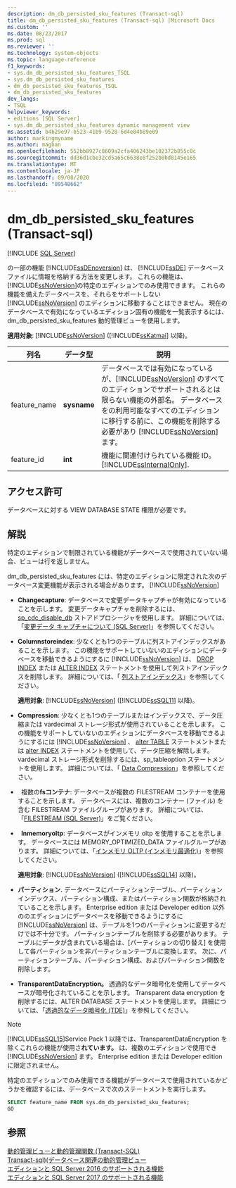 ```yaml
---
description: dm_db_persisted_sku_features (Transact-sql)
title: dm_db_persisted_sku_features (Transact-sql) |Microsoft Docs
ms.custom: ''
ms.date: 08/23/2017
ms.prod: sql
ms.reviewer: ''
ms.technology: system-objects
ms.topic: language-reference
f1_keywords:
- sys.dm_db_persisted_sku_features_TSQL
- sys.dm_db_persisted_sku_features
- dm_db_persisted_sku_features_TSQL
- dm_db_persisted_sku_features
dev_langs:
- TSQL
helpviewer_keywords:
- editions [SQL Server]
- sys.dm_db_persisted_sku_features dynamic management view
ms.assetid: b4b29e97-b523-41b9-9528-6d4e84b89e09
author: markingmyname
ms.author: maghan
ms.openlocfilehash: 552bb8927c8609a2cfa406243be102372b855c0c
ms.sourcegitcommit: dd36d1cbe32cd5a65c6638e8f252b0bd8145e165
ms.translationtype: MT
ms.contentlocale: ja-JP
ms.lasthandoff: 09/08/2020
ms.locfileid: "89548662"
---
```

# <a name="sysdm_db_persisted_sku_features-transact-sql"></a>dm_db_persisted_sku_features (Transact-sql)
[!INCLUDE [SQL Server](../../includes/applies-to-version/sqlserver.md)]

  の一部の機能 [!INCLUDE[ssDEnoversion](../../includes/ssdenoversion-md.md)] は、 [!INCLUDE[ssDE](../../includes/ssde-md.md)] データベースファイルに情報を格納する方法を変更します。 これらの機能は、 [!INCLUDE[ssNoVersion](../../includes/ssnoversion-md.md)]の特定のエディションでのみ使用できます。 これらの機能を備えたデータベースを、それらをサポートしない [!INCLUDE[ssNoVersion](../../includes/ssnoversion-md.md)] のエディションに移動することはできません。 現在のデータベースで有効になっているエディション固有の機能を一覧表示するには、dm_db_persisted_sku_features 動的管理ビューを使用します。
  
**適用対象**: [!INCLUDE[ssNoVersion](../../includes/ssnoversion-md.md)] ([!INCLUDE[ssKatmai](../../includes/sskatmai-md.md)] 以降)。
  
|列名|データ型|説明|  
|-----------------|---------------|-----------------|  
|feature_name|**sysname**|データベースでは有効になっているが、[!INCLUDE[ssNoVersion](../../includes/ssnoversion-md.md)] のすべてのエディションでサポートされるとは限らない機能の外部名。 データベースをの利用可能なすべてのエディションに移行する前に、この機能を削除する必要があり [!INCLUDE[ssNoVersion](../../includes/ssnoversion-md.md)] ます。|  
|feature_id|**int**|機能に関連付けられている機能 ID。 [!INCLUDE[ssInternalOnly](../../includes/ssinternalonly-md.md)].|  
  
## <a name="permissions"></a>アクセス許可  
 データベースに対する VIEW DATABASE STATE 権限が必要です。  
  
## <a name="remarks"></a>解説  
 特定のエディションで制限されている機能がデータベースで使用されていない場合、ビューは行を返しません。  
  
 dm_db_persisted_sku_features には、特定のエディションに限定された次のデータベース変更機能が表示される場合があります。 [!INCLUDE[ssNoVersion](../../includes/ssnoversion-md.md)]  
  
-   **Changecapture**: データベースで変更データキャプチャが有効になっていることを示します。 変更データキャプチャを削除するには、 [sp_cdc_disable_db](../../relational-databases/system-stored-procedures/sys-sp-cdc-disable-db-transact-sql.md) ストアドプロシージャを使用します。 詳細については、「[変更データ キャプチャについて &#40;SQL Server&#41;](../../relational-databases/track-changes/about-change-data-capture-sql-server.md)」を参照してください。  
  
-   **Columnstoreindex**: 少なくとも1つのテーブルに列ストアインデックスがあることを示します。 この機能をサポートしていないのエディションにデータベースを移動できるようにするに [!INCLUDE[ssNoVersion](../../includes/ssnoversion-md.md)] は、 [DROP INDEX](../../t-sql/statements/drop-index-transact-sql.md) または [ALTER INDEX](../../t-sql/statements/alter-index-transact-sql.md) ステートメントを使用して列ストアインデックスを削除します。 詳細については、「 [列ストアインデックス](../../relational-databases/indexes/columnstore-indexes-overview.md)」を参照してください。  
  
    **適用対象**: [!INCLUDE[ssNoVersion](../../includes/ssnoversion-md.md)] ([!INCLUDE[ssSQL11](../../includes/sssql11-md.md)] 以降)。  
  
-   **Compression**: 少なくとも1つのテーブルまたはインデックスで、データ圧縮または vardecimal ストレージ形式が使用されていることを示します。 この機能をサポートしていないのエディションにデータベースを移動できるようにするには [!INCLUDE[ssNoVersion](../../includes/ssnoversion-md.md)] 、 [alter TABLE](../../t-sql/statements/alter-table-transact-sql.md) ステートメントまたは [alter INDEX](../../t-sql/statements/alter-index-transact-sql.md) ステートメントを使用して、データ圧縮を解除します。 vardecimal ストレージ形式を削除するには、sp_tableoption ステートメントを使用します。 詳細については、「 [Data Compression](../../relational-databases/data-compression/data-compression.md)」を参照してください。  
  
-   複数の**fsコンテナ**: データベースが複数の FILESTREAM コンテナーを使用することを示します。 データベースには、複数のコンテナー (ファイル) を含む FILESTREAM ファイルグループがあります。 詳細については、「[FILESTREAM &#40;SQL Server&#41;](../../relational-databases/blob/filestream-sql-server.md)」をご覧ください。  
  
-   **Inmemoryoltp**: データベースがインメモリ oltp を使用することを示します。 データベースには MEMORY_OPTIMIZED_DATA ファイルグループがあります。 詳細については、「[インメモリ OLTP &#40;インメモリ最適化&#41;](../../relational-databases/in-memory-oltp/in-memory-oltp-in-memory-optimization.md)」を参照してください。  
  
  **適用対象**: [!INCLUDE[ssNoVersion](../../includes/ssnoversion-md.md)] ([!INCLUDE[ssSQL14](../../includes/sssql14-md.md)] 以降)。 
  
-   **パーティション.** データベースにパーティションテーブル、パーティションインデックス、パーティション構成、またはパーティション関数が格納されていることを示します。 Enterprise edition または Developer edition 以外ののエディションにデータベースを移動できるようにするに [!INCLUDE[ssNoVersion](../../includes/ssnoversion-md.md)] は、テーブルを1つのパーティションに変更するだけでは不十分です。 パーティションテーブルを削除する必要があります。 テーブルにデータが含まれている場合は、[パーティションの切り替え] を使用して各パーティションを非パーティションテーブルに変換します。 次に、パーティションテーブル、パーティション構成、およびパーティション関数を削除します。  
  
-   **TransparentDataEncryption。** 透過的なデータ暗号化を使用してデータベースが暗号化されていることを示します。 Transparent data encryption を削除するには、ALTER DATABASE ステートメントを使用します。 詳細については、「[透過的なデータ暗号化 &#40;TDE&#41;](../../relational-databases/security/encryption/transparent-data-encryption.md)」を参照してください。  

> [!NOTE]
> [!INCLUDE[ssSQL15](../../includes/sssql15-md.md)]Service Pack 1 以降では、TransparentDataEncryption を除くこれらの機能が使用さ**れています。** は、複数のエディションで使用でき [!INCLUDE[ssNoVersion](../../includes/ssnoversion-md.md)] ます。 Enterprise edition または Developer edition に限定されません。

 特定のエディションでのみ使用できる機能がデータベースで使用されているかどうかを確認するには、データベースで次のステートメントを実行します。  
  
```sql  
SELECT feature_name FROM sys.dm_db_persisted_sku_features;  
GO  
```  
  
## <a name="see-also"></a>参照  
 [動的管理ビューと動的管理関数 &#40;Transact-SQL&#41;](~/relational-databases/system-dynamic-management-views/system-dynamic-management-views.md)   
 [Transact-sql&#41;&#40;データベース関連の動的管理ビュー ](../../relational-databases/system-dynamic-management-views/database-related-dynamic-management-views-transact-sql.md)   
 [エディションと SQL Server 2016 のサポートされる機能](../../sql-server/editions-and-components-of-sql-server-2016.md)   
 [エディションと SQL Server 2017 のサポートされる機能](../../sql-server/editions-and-components-of-sql-server-2017.md)  
  
